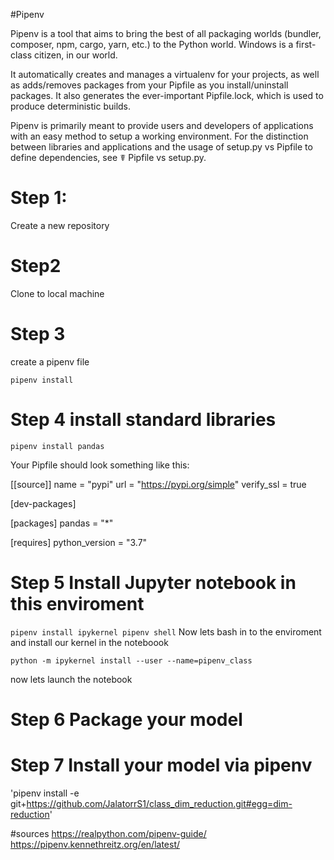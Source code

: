 #Pipenv

Pipenv is a tool that aims to bring the best of all packaging worlds (bundler, composer, npm, cargo, yarn, etc.) to the Python world. Windows is a first-class citizen, in our world.

It automatically creates and manages a virtualenv for your projects, as well as adds/removes packages from your Pipfile as you install/uninstall packages. It also generates the ever-important Pipfile.lock, which is used to produce deterministic builds.

Pipenv is primarily meant to provide users and developers of applications with an easy method to setup a working environment. For the distinction between libraries and applications and the usage of setup.py vs Pipfile to define dependencies, see ☤ Pipfile vs setup.py.


# Step 1:

Create a new repository


# Step2

Clone to local machine

# Step 3 

create a pipenv file

`pipenv install`

# Step 4 install standard libraries

`pipenv install pandas
`

Your Pipfile should look something like this:


[[source]]
name = "pypi"
url = "https://pypi.org/simple"
verify_ssl = true

[dev-packages]

[packages]
pandas = "*"

[requires]
python_version = "3.7"


# Step 5 Install Jupyter notebook in this enviroment
`
pipenv install ipykernel
pipenv shell
`
Now lets bash in to the enviroment  and install our kernel in the noteboook

`python -m ipykernel install --user --name=pipenv_class`

now lets launch the notebook



# Step 6 Package your model



# Step 7 Install your model via pipenv


'pipenv install -e git+https://github.com/JalatorrS1/class_dim_reduction.git#egg=dim-reduction'








#sources
https://realpython.com/pipenv-guide/
https://pipenv.kennethreitz.org/en/latest/




